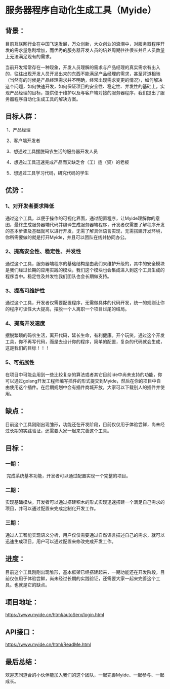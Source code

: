 # 服务器程序自动化生成工具（Myide）

## 背景：

​	目前互联网行业在中国飞速发展，万众创新，大众创业的浪潮中，对服务器程序开发的需求量急剧增加，而优秀的服务器开发人员的培养周期往往很长并且人员数量上无法满足现有的需求。

​	当前开发常常存在一种现象，开发人员理解的需求与产品经理的真实需求有出入的，往往出现开发人员开发出来的东西不能满足产品经理的需求，甚至背道相驰（当然有的时候是产品经理需求并不明确，经常出现需求变更的情况），如何解决这个问题，如何快速开发，如何保证项目的安全性、稳定性、并发性的基础上，实现产品经理的目标，提供便于维护以及与客户端对接的服务器程序，我们提出了服务器程序自动化生成工具的解决方案。

## 目标人群：

​	1、产品经理

​	2、客户端开发者

​	3、想通过工具摆脱码农生活的服务器开发人员

​	4、想通过工具迅速完成产品而又缺乏合（工）适（资）的老板

​	5、想通过工具学习代码，研究代码的学生

## 优势：

### 	1、对开发者要求降低

​	通过这个工具，以便于操作的可视化界面，通过配置程序，让Myide理解你的意图，最终生成服务器端代码并编译生成服务器端程序，开发者仅需要了解程序开发的基本步骤及基础就可以进行开发，无需了解具体语言实现，无需搭建开发环境，你所需要做的就是打开Myide，并且可以团队在线并协同办公。

### 	2、提高安全性、稳定性、并发性

​	通过这个工具，服务器端程序的基础结构是由我们来维护升级的，其中的安全模块是我们经过长期的应用实践的模块，我们这个模块也会集成进入到这个工具生成的程序当中。稳定性及并发性我们团队也会长期做支持。

### 	3、提高可维护性

​	通过这个工具，开发者仅需要配置程序，无需做具体的代码开发，统一的规则让你的程序可读性大大提高，摆脱一个人离职一个项目烂尾的结局。

### 	4、提高开发速度

​	摆脱繁琐的码农生活，离开代码，延长生命，有利健康。开个玩笑，通过这个开发工具，你不再写代码，而是去设计你的程序，简单的配置，复杂的代码就会生成，这是我们的目标！！！

### 	5、可拓展性

​	在项目中可能会用到一些比较复杂的算法或者其它目前ide中尚未支持的功能，你可以通过golang开发工程师编写插件的形式提交到Myide，然后在你的项目中自由使用这个插件。在后期规划中会有插件商城开放，大家可以下载别人的插件并使用。

## 缺点：

​	目前这个工具刚刚出现雏形，功能还在开发阶段，目前仅仅用于体验尝鲜，尚未经过长期的实践验证，还需要大家一起来完善这个工具。

## 目标：

### 	一期：

​	完成系统基本功能，开发者可以通过配置实现一个完整的项目。

### 	二期：

​	实现基础模块，开发者可以通过搭建积木的形式实现迅速搭建一个满足自己需求的项目，并可以通过配置来完成定制化开发工作。

### 	三期：

​	通过人工智能实现语义分析，用户仅仅需要通过自然语言描述自己的需求，就可以迅速生成项目，用户可以通过配置来修改完成开发工作。

## 进度：

​	目前这个工具刚刚出现雏形，基本框架已经搭建起来，一期功能还在开发阶段，目前仅仅用于体验尝鲜，尚未经过长期的实践验证，还需要大家一起来完善这个工具。也就是它的缺点。

## 项目地址：

https://www.myide.cn/html/autoServ/login.html

## API接口：

https://www.myide.cn/html/ReadMe.html

## 最后总结：

​	欢迎志同道合的小伙伴能加入我们的这个团队，一起完善Myide、一起参与、一起成长。
